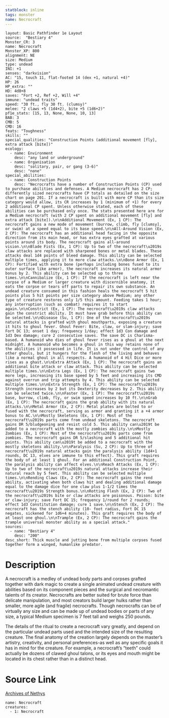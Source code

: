 ```yaml
---
statblock: inline
tags: monster
name: Necrocraft
---
```

```statblock
layout: Basic Pathfinder 1e Layout
source:  "Bestiary 4"
Monster_CR: 3
name: Necrocraft
Monster_XP: 800
alignment: NE
size: Medium
type: undead
INI: +1
senses: "darkvision"
AC: "15, touch 11, flat-footed 14 (dex +1, natural +4)"
HP: 26
HP_extra: ""
HD: 4d8+8
saves: "Fort +2, Ref +2, Will +4"
immune: "undead traits"
speed: "30 ft., fly 30 ft. (clumsy)"
melee: "2 claws +5 (1d4+2), bite +5 (1d6+2)"
pf1e_stats: [15, 13, None, None, 10, 13]
BAB: 3
CMB: 5
CMD: 16
feats: "Toughness"
skills: ""
special_qualities: "Construction Points (additional movement [fly], extra attack [bite])"
ecology:
  - name: Environment
    desc: "any land or underground"
  - name: Organisation
    desc: "solitary, pair, or gang (3-6)"
    desc: "none"
special_abilities:
  - name: Construction Points
    desc: "Necrocrafts have a number of Construction Points (CP) used to purchase abilities and defenses. A Medium necrocraft has 2 CP; differently sized necrocrafts have CP totals as detailed on the size chart on page 201. If a necrocraft is built with more CP than its size category would allow, its CR increases by 1 (minimum of +1) for every 2 additional CP spent. Unless otherwise stated, each of these abilities can be purchased only once. The stats presented here are for a Medium necrocraft (with 2 CP spent on additional movement [fly] and extra attack [bite]).\n\nAdditional Movement (Ex, 1 CP): The necrocraft gains a new mode of movement (burrow, climb, fly [clumsy], or swim) at a speed equal to its base speed.\n\nAll-Around Vision (Ex, 2 CP): The necrocraft has an additional head facing in the opposite direction from its main head, or has extra eyes grafted at various points around its body. The necrocraft gains all-around vision.\n\nBlade Fists (Ex, 1 CP): Up to two of the necrocraft\u2019s claw attacks are replaced with sharpened bones or metal blades. These attacks deal 1d4 points of bleed damage. This ability can be selected multiple times, applying it to more claw attacks.\n\nBone Armor (Ex, 1 CP): Fortified with extra bone (perhaps including bones fused to its outer surface like armor), the necrocraft increases its natural armor bonus by 2. This ability can be selected up to three times.\n\nCannibalize (Ex, 1 CP): If the necrocraft is left near the corpse of a Medium or larger creature with discernible anatomy, it eats the corpse or tears off parts to repair its own substance. An undead creature consumed in this fashion heals the necrocraft 5 hit points plus 5 hit points per size category above Medium; any other type of creature restores only 1/5 this amount. Feeding takes 1 hour; any interruption (such as combat) requires it to start again.\n\nConstrict (Ex, 1 CP): The necrocraft\u2019s claw attacks gain the constrict ability. It must have grab before this ability can be selected.\n\nDisease (Su, 1 CP): One of the necrocraft\u2019s natural attacks is grafted with ghoul mouthparts, exposing a creature it hits to ghoul fever. Ghoul Fever: Bite, claw, or slam-injury; save Fort DC 13; onset 1 day; frequency 1/day; effect 1d3 Con damage and 1d3 Dex damage; cure 2 consecutive saves. The save DC is Charisma-based. A humanoid who dies of ghoul fever rises as a ghoul at the next midnight. A humanoid who becomes a ghoul in this way retains none of the abilities it possessed in life. It is not under the control of any other ghouls, but it hungers for the flesh of the living and behaves like a normal ghoul in all respects. A humanoid of 4 Hit Dice or more rises as a ghast.\n\nExtra Attack (Ex, 1 CP): The necrocraft gains an additional bite attack or claw attack. This ability can be selected multiple times.\n\nExtra Legs (Ex, 1 CP): The necrocraft gains two more legs, increasing its base speed by 5 feet and increasing its CMD against overrun and trip attempts by 4. This ability can be selected multiple times.\n\nExtra Strength (Ex, 1 CP): The necrocraft\u2019s Strength increases by 2 but its Dexterity decreases by 2. This ability can be selected twice.\n\nFaster (Ex, 1 CP): The necrocraft\u2019s base, burrow, climb, fly, or swim speed increases by 10 ft.\n\nGrab (Ex, 1 CP): The necrocraft gains the grab ability with its natural attacks.\n\nMetal Armor (Ex, 2 CP): Metal plates are bolted to or fused with the necrocraft, serving as armor and granting it a +4 armor bonus to AC.\n\nMostly Skeletons (Ex, 1 CP): Most of the necrocraft\u2019s parts come from undead skeletons. The necrocraft gains DR 5/bludgeoning and resist cold 5. This ability can\u2019t be added to a necrocraft with the mostly zombies ability.\n\nMostly Zombies (Ex, 1 CP): Most of the necrocraft\u2019s parts come from zombies. The necrocraft gains DR 5/slashing and 5 additional hit points. This ability can\u2019t be added to a necrocraft with the mostly skeletons ability.\n\nParalysis (Su, 2 CP): Up to three of necrocraft\u2019s natural attacks gain the paralysis ability (1d4+1 rounds, DC 13, elves are immune to this effect). This graft requires the body of at least 1 ghoul. For an additional Construction Point, the paralysis ability can affect elves.\n\nReach Attacks (Ex, 1 CP): Up to two of the necrocraft\u2019s natural attacks increase their natural reach by 5 feet. This ability can be selected multiple times.\n\nRending Claws (Ex, 2 CP): The necrocraft gains the rend ability, activating when both claws hit and dealing additional damage equal to the damage dice for one claw plus 1-1/2 times the necrocraft\u2019s Strength bonus.\n\nRotting Flesh (Ex, 2 CP): Two of the necrocraft\u2019s bite or claw attacks are poisonous. Poison: bite or claw-injury; save Fort DC 15; frequency 1/round for 2 rounds; effect 1d3 Constitution damage; cure 1 save.\n\nStench (Ex, 2 CP): The necrocraft has the stench ability (10- foot radius, Fort DC 15 negates, sickened for 1d6+4 minutes). This graft requires the body of at least one ghoul.\n\nTrample (Ex, 2 CP): The necrocraft gains the trample universal monster ability as a special attack."
sources:
  - name: "Bestiary 4"
    desc: "200"
desc_short: Thick muscle and jutting bone from multiple corpses fused together form a winged, humanlike predator.
```
# Description
A necrocraft is a medley of undead body parts and corpses grafted together with dark magic to create a single animated undead creature with abilities based on its component pieces and the surgical and necromantic talents of its creator. Necrocrafts are better suited for brute force than delicate manipulation, and most creators build larger hulks rather than smaller, more agile (and fragile) necrocrafts. Though necrocrafts can be of virtually any size and can be made up of undead bodies or parts of any size, a typical Medium specimen is 7 feet tall and weighs 250 pounds.

The details of the ritual to create a necrocraft vary greatly, and depend on the particular undead parts used and the intended size of the resulting creature. The final anatomy of the creation largely depends on the master’s artistry, creativity, and personal preferences-as well as any specific goals it has in mind for the creature. For example, a necrocraft’s “teeth” could actually be dozens of clawed ghoul talons, or its eyes and mouth might be located in its chest rather than in a distinct head.
# Source Link
[Archives of Nethys](https://aonprd.com/MonsterDisplay.aspx?ItemName=Necrocraft)
```encounter-table
name: Necrocraft
creatures:
  - 1: Necrocraft
```
